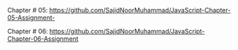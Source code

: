 Chapter # 05: https://github.com/SajidNoorMuhammad/JavaScript-Chapter-05-Assignment-                                                                                  


Chapter # 06: https://github.com/SajidNoorMuhammad/JavaScript-Chapter-06-Assignment
